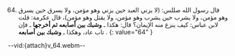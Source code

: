 64. قال رسول الله صللس: (لا يزني العبد حين يزني وهو مؤمن، ولا يسرق حين يسرق وهو مؤمن، ولا يشرب حين يشرب وهو مؤمن، ولا يقتل وهو مؤمن)، قال عكرمة: قلت لابن عباس: كيف ينزع منه الإيمان؟ قال: هكذا ـ **وشبك بين أصابعه ثم أخرجها** ـ فإن تاب عاد، وهكذا ـ **وشبك بين أصابعه** .
{: value="64" }

--vid:{attach}v_64.webm--
